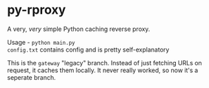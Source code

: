 # py-rproxy

A very, _very_ simple Python caching reverse proxy.

Usage - `python main.py`  
`config.txt` contains config and is pretty self-explanatory

This is the `gateway` "legacy" branch. Instead of just fetching URLs on request, it caches them locally. It never really worked, so now it's a seperate branch.
